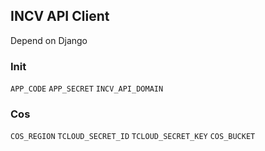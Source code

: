 ## INCV API Client

Depend on Django

### Init

`APP_CODE` `APP_SECRET` `INCV_API_DOMAIN`

### Cos

`COS_REGION` `TCLOUD_SECRET_ID` `TCLOUD_SECRET_KEY` `COS_BUCKET`
